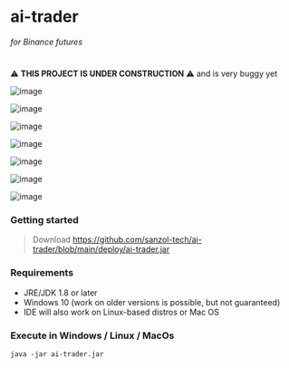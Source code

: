 # ai-trader 

*for Binance futures*

#
:warning: **THIS PROJECT IS UNDER CONSTRUCTION** :warning: and is very buggy yet

![image](https://user-images.githubusercontent.com/68629815/168664268-0b4c8d99-42c8-4964-bdeb-2bf2b4f9758b.png)

![image](https://user-images.githubusercontent.com/68629815/168664375-2cf6493f-8f36-4928-9e96-7c7985248422.png)

![image](https://user-images.githubusercontent.com/68629815/168664765-85af1b24-9792-4635-b763-cf883a5e17d1.png)

![image](https://user-images.githubusercontent.com/68629815/168664840-2862cc15-18de-4dc5-8adf-87ffc5f9ddb6.png)

![image](https://user-images.githubusercontent.com/68629815/168664532-80882f21-a67c-4eec-a783-29ec828e83e7.png)

![image](https://user-images.githubusercontent.com/68629815/169188305-06d72c1a-52fe-4782-88e3-9cbe660e149a.png)

![image](https://user-images.githubusercontent.com/68629815/169203512-ebd084cb-85e3-4fa8-acb6-150b4d9b9c46.png)


### Getting started
> Download
https://github.com/sanzol-tech/ai-trader/blob/main/deploy/ai-trader.jar


### Requirements
- JRE/JDK 1.8 or later
- Windows 10 (work on older versions is possible, but not guaranteed)
- IDE will also work on Linux-based distros or Mac OS


### Execute in Windows / Linux / MacOs
```
java -jar ai-trader.jar
```
